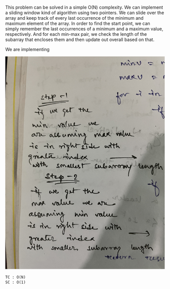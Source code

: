 This problem can be solved in a simple O(N) complexity.
We can implement a sliding window kind of algorithm using two pointers. We can slide over the array and keep track of every last occurrence of the minimum and maximum element of the array.
In order to find the start point, we can simply remember the last occurrences of a minimum and a maximum value, respectively. And for each min-max pair, we check the length of the subarray that encloses them and then update out overall based on that.

We are implementing

![img.png](img.png)


    TC : O(N)
    SC : O(1)